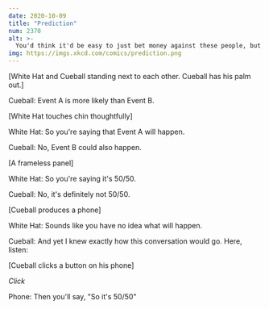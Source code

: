 ```yaml
---
date: 2020-10-09
title: "Prediction"
num: 2370
alt: >-
  You'd think it'd be easy to just bet money against these people, but you have to consider the probability of them paying up.
img: https://imgs.xkcd.com/comics/prediction.png
---
```

[White Hat and Cueball standing next to each other. Cueball has his palm out.]

Cueball: Event A is more likely than Event B.

[White Hat touches chin thoughtfully]

White Hat: So you're saying that Event A will happen.

Cueball: No, Event B could also happen.

[A frameless panel]

White Hat: So you're saying it's 50/50.

Cueball: No, it's definitely not 50/50.

[Cueball produces a phone]

White Hat: Sounds like you have no idea what will happen.

Cueball: And yet I knew exactly how this conversation would go. Here, listen:

[Cueball clicks a button on his phone]

*Click*

Phone: Then you'll say, "So it's 50/50"